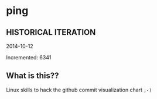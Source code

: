 # ping

## HISTORICAL ITERATION
2014-10-12

Incremented: 6341

## What is this?? 
Linux skills to hack the github commit visualization chart `;-)`
